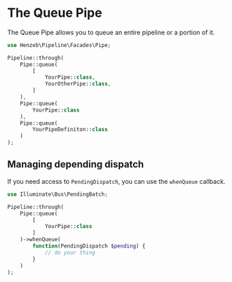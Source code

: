 # The Queue Pipe

The Queue Pipe allows you to queue an entire pipeline or a portion of it.

````php
use Henzeb\Pipeline\Facades\Pipe;

Pipeline::through(
    Pipe::queue(
        [
            YourPipe::class,
            YourOtherPipe::class,
        ]
    ),
    Pipe::queue(
        YourPipe::class
    ),
    Pipe::queue(
        YourPipeDefiniton::class
    )
);
````

## Managing depending dispatch

If you need access to `PendingDispatch`, you can use the
`whenQueue` callback.

````php
use Illuminate\Bus\PendingBatch;

Pipeline::through(
    Pipe::queue(
        [
            YourPipe::class
        ]
    )->whenQueue(
        function(PendingDispatch $pending) {
            // do your thing
        }
    )
);
````
